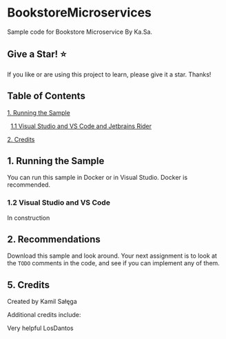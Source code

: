 # BookstoreMicroservices

Sample code for Bookstore Microservice By Ka.Sa.
## Give a Star! :star:

If you like or are using this project to learn, please give it a star. Thanks!

## Table of Contents

[1. Running the Sample](#1-running-the-sample)

&nbsp;&nbsp;[1.1 Visual Studio and VS Code and Jetbrains Rider](#12-visual-studio-and-vs-code)

[2. Credits](#5-credits)

## 1. Running the Sample

You can run this sample in Docker or in Visual Studio. Docker is recommended.


### 1.2 Visual Studio and VS Code

In construction

## 2.  Recommendations

Download this sample and look around. Your next assignment is to look at the `TODO` comments in the code, and see if you can implement any of them.

## 5. Credits

Created by Kamil Sałęga

Additional credits include:

Very helpful LosDantos